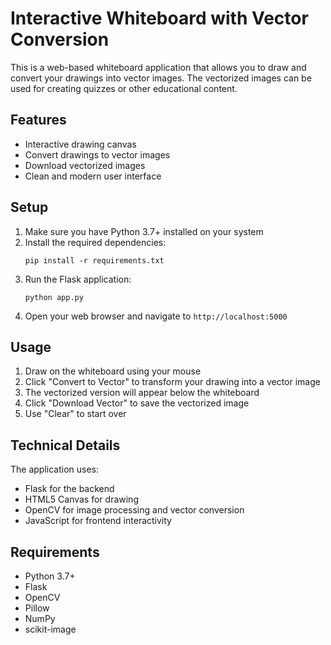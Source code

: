 # Interactive Whiteboard with Vector Conversion

This is a web-based whiteboard application that allows you to draw and convert your drawings into vector images. The vectorized images can be used for creating quizzes or other educational content.

## Features

- Interactive drawing canvas
- Convert drawings to vector images
- Download vectorized images
- Clean and modern user interface

## Setup

1. Make sure you have Python 3.7+ installed on your system
2. Install the required dependencies:
   ```
   pip install -r requirements.txt
   ```
3. Run the Flask application:
   ```
   python app.py
   ```
4. Open your web browser and navigate to `http://localhost:5000`

## Usage

1. Draw on the whiteboard using your mouse
2. Click "Convert to Vector" to transform your drawing into a vector image
3. The vectorized version will appear below the whiteboard
4. Click "Download Vector" to save the vectorized image
5. Use "Clear" to start over

## Technical Details

The application uses:
- Flask for the backend
- HTML5 Canvas for drawing
- OpenCV for image processing and vector conversion
- JavaScript for frontend interactivity

## Requirements

- Python 3.7+
- Flask
- OpenCV
- Pillow
- NumPy
- scikit-image 